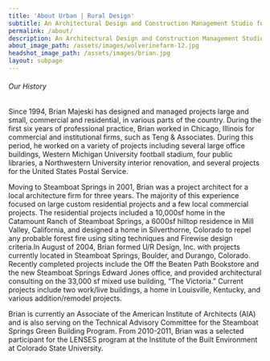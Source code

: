 ```yaml
---
title: 'About Urban | Rural Design'
subtitle: An Architectural Design and Construction Management Studio for Residential and Commercial Projects.
permalink: /about/
description: An Architectural Design and Construction Management Studio for Residential and Commercial Projects.
about_image_path: /assets/images/wolverinefarm-12.jpg
headshot_image_path: /assets/images/brian.jpg
layout: subpage
---
```



###### Our History

Since 1994, Brian Majeski has designed and managed projects large and small, commercial and residential, in various parts of the country.  During the first six years of professional practice, Brian worked in Chicago, Illinois for commercial and institutional firms, such as Teng & Associates. During this period, he worked on a variety of projects including several large office buildings, Western Michigan University football stadium, four public libraries, a Northwestern University interior renovation, and several projects for the United States Postal Service.

Moving to Steamboat Springs in 2001, Brian was a project architect for a local architecture firm for three years.  The majority of this experience focused on large custom residential projects and a few local commercial projects.  The residential projects included a 10,000sf home in the Catamount Ranch of Steamboat Springs, a 6000sf hilltop residence in Mill Valley, California, and designed a home in Silverthorne, Colorado to repel any probable forest fire using siting techniques and Firewise design criteria.In August of 2004, Brian formed U/R Design, Inc. with projects currently located in Steamboat Springs, Boulder, and Durango, Colorado. Recently completed projects include the Off the Beaten Path Bookstore and the new Steamboat Springs Edward Jones office, and provided architectural consulting on the 33,000 sf mixed use building, “The Victoria.” Current projects include two work/live buildings, a home in Louisville, Kentucky, and various addition/remodel projects.

Brian is currently an Associate of the American Institute of Architects (AIA) and is also serving on the Technical Advisory Committee for the Steamboat Springs Green Building Program.  From 2010-2011, Brian was a selected participant for the LENSES program at the Institute of the Built Environment at Colorado State University.